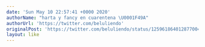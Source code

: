 ```yaml
---
date: 'Sun May 10 22:57:41 +0000 2020'
authorName: "harta y fancy en cuarentena \U0001F49A"
authorUrl: 'https://twitter.com/beluliendo'
originalPost: 'https://twitter.com/beluliendo/status/1259618640128770048'
layout: like
---
```

